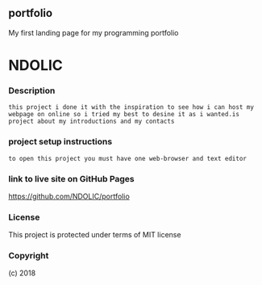 ## portfolio

My first  landing page for my programming portfolio

# NDOLIC

### Description
```
this project i done it with the inspiration to see how i can host my webpage on online so i tried my best to desine it as i wanted.is project about my introductions and my contacts
```
### project setup instructions
```
to open this project you must have one web-browser and text editor
```

### link to live site on GitHub Pages
https://github.com/NDOLIC/portfolio

### License
This project is protected under terms of MIT license
### Copyright
 (c) 2018 
  
